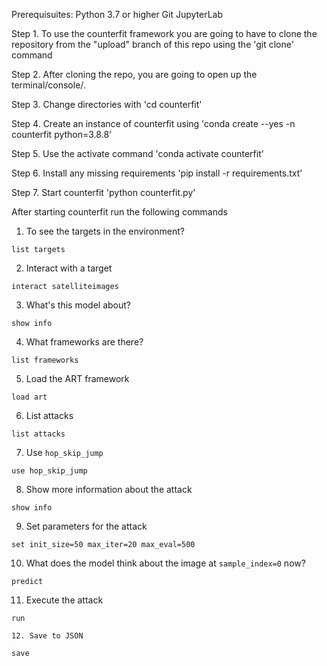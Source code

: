 Prerequisuites:
Python 3.7 or higher
Git
JupyterLab

Step 1.
To use the counterfit framework you are going to have to clone the repository from the "upload" branch of this repo
using the 'git clone' command

Step 2.
After cloning the repo, you are going to open up the terminal/console/.

Step 3.
Change directories with 'cd counterfit'

Step 4.
Create an instance of counterfit using 'conda create --yes -n counterfit python=3.8.8'

Step 5.
Use the activate command 'conda activate counterfit'

Step 6.
Install any missing requirements 'pip install -r requirements.txt'

Step 7.
Start counterfit 'python counterfit.py'

After starting counterfit run the following commands

1. To see the targets in the environment?
  ```
  list targets
  ```


2. Interact with a target
  ```
  interact satelliteimages
  ```


3. What's this model about?
  ```
  show info
  ```


4. What frameworks are there?
  ```
  list frameworks
  ```


5. Load the ART framework
  ```
  load art
  ```


6. List attacks
  ```
  list attacks
  ```


7. Use `hop_skip_jump`
  ```
  use hop_skip_jump
  ```


8. Show more information about the attack
  ```
  show info
  ```


9. Set parameters for the attack
  ```
  set init_size=50 max_iter=20 max_eval=500
  ```


10. What does the model think about the image at `sample_index=0` now?
  ```
  predict
  ```


11. Execute the attack
  ```
  run

12. Save to JSON

 save

